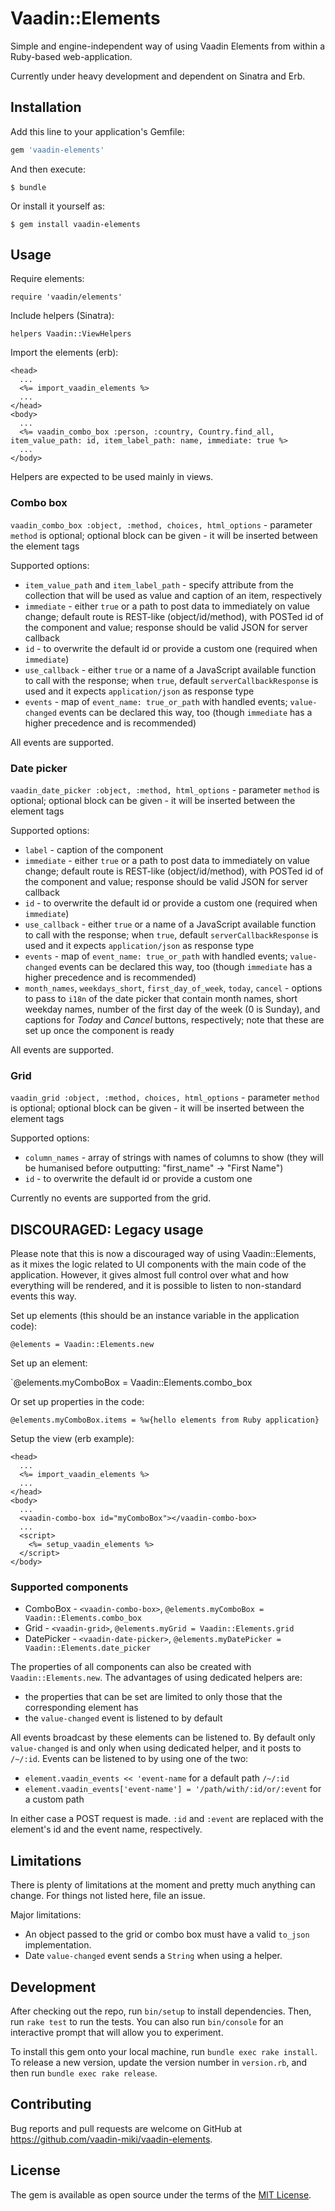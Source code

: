 # Vaadin::Elements

Simple and engine-independent way of using Vaadin Elements from within a Ruby-based web-application.

Currently under heavy development and dependent on Sinatra and Erb.

## Installation

Add this line to your application's Gemfile:

```ruby
gem 'vaadin-elements'
```

And then execute:

    $ bundle

Or install it yourself as:

    $ gem install vaadin-elements

## Usage

Require elements:

`require 'vaadin/elements'`

Include helpers (Sinatra):

`helpers Vaadin::ViewHelpers`

Import the elements (erb):


    <head>
      ...
      <%= import_vaadin_elements %>
      ...
    </head>
    <body>
      ...
      <%= vaadin_combo_box :person, :country, Country.find_all, item_value_path: id, item_label_path: name, immediate: true %>
      ...
    </body>

Helpers are expected to be used mainly in views.

### Combo box

`vaadin_combo_box :object, :method, choices, html_options` - parameter `method` is optional; optional block can be given - it will be inserted between the element tags

Supported options:

* `item_value_path` and `item_label_path` - specify attribute from the collection that will be used as value and caption of an item, respectively
* `immediate` - either `true` or a path to post data to immediately on value change; default route is REST-like (object/id/method), with POSTed id of the component and value; response should be valid JSON for server callback
* `id` - to overwrite the default id or provide a custom one (required when `immediate`)
* `use_callback` - either `true` or a name of a JavaScript available function to call with the response; when `true`, default `serverCallbackResponse` is used and it expects `application/json` as response type
* `events` - map of `event_name: true_or_path` with handled events; `value-changed` events can be declared this way, too (though `immediate` has a higher precedence and is recommended)

All events are supported.

### Date picker

`vaadin_date_picker :object, :method, html_options` - parameter `method` is optional; optional block can be given - it will be inserted between the element tags

Supported options:

* `label` - caption of the component
* `immediate` - either `true` or a path to post data to immediately on value change; default route is REST-like (object/id/method), with POSTed id of the component and value; response should be valid JSON for server callback
* `id` - to overwrite the default id or provide a custom one (required when `immediate`)
* `use_callback` - either `true` or a name of a JavaScript available function to call with the response; when `true`, default `serverCallbackResponse` is used and it expects `application/json` as response type
* `events` - map of `event_name: true_or_path` with handled events; `value-changed` events can be declared this way, too (though `immediate` has a higher precedence and is recommended)
* `month_names`, `weekdays_short`, `first_day_of_week`, `today`, `cancel` - options to pass to `i18n` of the date picker that contain month names, short weekday names, number of the first day of the week (0 is Sunday), and captions for _Today_ and _Cancel_ buttons, respectively; note that these are set up once the component is ready

All events are supported.

### Grid

`vaadin_grid :object, :method, choices, html_options` - parameter `method` is optional; optional block can be given - it will be inserted between the element tags

Supported options:

* `column_names` - array of strings with names of columns to show (they will be humanised before outputting: "first_name" -> "First Name")
* `id` - to overwrite the default id or provide a custom one

Currently no events are supported from the grid.

## DISCOURAGED: Legacy usage

Please note that this is now a discouraged way of using Vaadin::Elements, as it mixes the logic related to UI components with the main code of the application. However, it gives almost full control over what and how everything will be rendered, and it is possible to listen to non-standard events this way.

Set up elements (this should be an instance variable in the application code):

`@elements = Vaadin::Elements.new`

Set up an element:

`@elements.myComboBox = Vaadin::Elements.combo_box

Or set up properties in the code:

`@elements.myComboBox.items = %w{hello elements from Ruby application}`

Setup the view (erb example):

    <head>
      ...
      <%= import_vaadin_elements %>
      ...
    </head>
    <body>
      ...
      <vaadin-combo-box id="myComboBox"></vaadin-combo-box>
      ...
      <script>
        <%= setup_vaadin_elements %>
      </script>
    </body>

### Supported components

* ComboBox - `<vaadin-combo-box>`, `@elements.myComboBox = Vaadin::Elements.combo_box`
* Grid - `<vaadin-grid>`, `@elements.myGrid = Vaadin::Elements.grid`
* DatePicker - `<vaadin-date-picker>`, `@elements.myDatePicker = Vaadin::Elements.date_picker`

The properties of all components can also be created with `Vaadin::Elements.new`. The advantages of using dedicated helpers are:

* the properties that can be set are limited to only those that the corresponding element has
* the `value-changed` event is listened to by default

All events broadcast by these elements can be listened to. By default only `value-changed` is and only when using dedicated helper, and it posts to `/~/:id`. Events can be listened to by using one of the two:

* `element.vaadin_events << 'event-name` for a default path `/~/:id`
* `element.vaadin_events['event-name'] = '/path/with/:id/or/:event` for a custom path

In either case a POST request is made. `:id` and `:event` are replaced with the element's id and the event name, respectively.

## Limitations

There is plenty of limitations at the moment and pretty much anything can change. For things not listed here, file an issue.

Major limitations:

* An object passed to the grid or combo box must have a valid `to_json` implementation.
* Date `value-changed` event sends a `String` when using a helper.

## Development

After checking out the repo, run `bin/setup` to install dependencies. Then, run `rake test` to run the tests. You can also run `bin/console` for an interactive prompt that will allow you to experiment.

To install this gem onto your local machine, run `bundle exec rake install`. To release a new version, update the version number in `version.rb`, and then run `bundle exec rake release`.

## Contributing

Bug reports and pull requests are welcome on GitHub at https://github.com/vaadin-miki/vaadin-elements.

## License

The gem is available as open source under the terms of the [MIT License](http://opensource.org/licenses/MIT).

